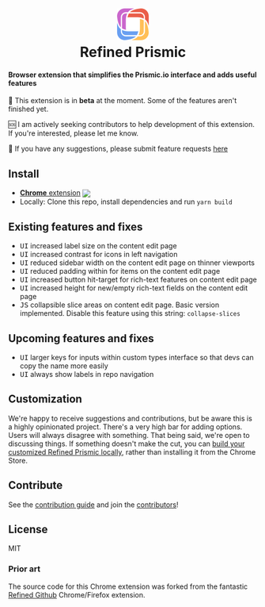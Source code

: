 <div align="center">
  <h1>
		<img src="source/icon.png" />
		<br>
		Refined Prismic
	</h1>

</div>

#### Browser extension that simplifies the Prismic.io interface and adds useful features

🚨 This extension is in **beta** at the moment. Some of the features aren't finished yet.

🆘 I am actively seeking contributors to help development of this extension. If you're interested, please let me know.

🤔 If you have any suggestions, please submit feature requests [here](https://github.com/mrmartineau/refined-prismic/issues/new?template=feature_request.md)

[link-cws]: https://chrome.google.com/webstore/detail/refined-prismic/fkgbihdffeadajmibmljcdocfdhkilin 'Version published on Chrome Web Store'
[link-amo]: https://addons.mozilla.org/en-US/firefox/addon/refined-prismic/ 'Version published on Mozilla Add-ons'

## Install

- [**Chrome** extension][link-cws] [<img valign="middle" src="https://img.shields.io/chrome-web-store/v/fkgbihdffeadajmibmljcdocfdhkilin.svg?label=%20">][link-cws]
- Locally:
Clone this repo, install dependencies and run `yarn build`

## Existing features and fixes

- <kbd>UI</kbd> increased label size on the content edit page
- <kbd>UI</kbd> increased contrast for icons in left navigation
- <kbd>UI</kbd> reduced sidebar width on the content edit page on thinner viewports
- <kbd>UI</kbd> reduced padding within for items on the content edit page
- <kbd>UI</kbd> increased button hit-target for rich-text features on content edit page
- <kbd>UI</kbd> increased height for new/empty rich-text fields on the content edit page
- <kbd>JS</kbd> collapsible slice areas on content edit page. Basic version implemented. Disable this feature using this string: `collapse-slices`

## Upcoming features and fixes

- <kbd>UI</kbd> larger keys for inputs within custom types interface so that devs can copy the name more easily
- <kbd>UI</kbd> always show labels in repo navigation

## Customization

We're happy to receive suggestions and contributions, but be aware this is a highly opinionated project. There's a very high bar for adding options. Users will always disagree with something. That being said, we're open to discussing things. If something doesn't make the cut, you can [build your customized Refined Prismic locally](https://prismic.com/mrmartineau/refined-prismic/blob/master/contributing.md#workflow), rather than installing it from the Chrome Store.

## Contribute

See the [contribution guide](contributing.md) and join the [contributors](https://github.com/mrmartineau/refined-prismic/graphs/contributors)!

## License

MIT

### Prior art

The source code for this Chrome extension was forked from the fantastic [Refined Github](https://github.com/sindresorhus/refined-github) Chrome/Firefox extension.
